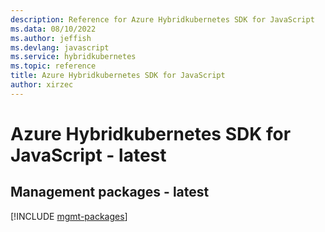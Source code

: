 ```yaml
---
description: Reference for Azure Hybridkubernetes SDK for JavaScript
ms.data: 08/10/2022
ms.author: jeffish
ms.devlang: javascript
ms.service: hybridkubernetes
ms.topic: reference
title: Azure Hybridkubernetes SDK for JavaScript
author: xirzec
---
```

# Azure Hybridkubernetes SDK for JavaScript - latest

## Management packages - latest
[!INCLUDE [mgmt-packages](hybridkubernetes-mgmt-index.md)]